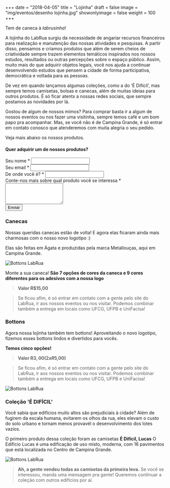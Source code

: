 +++
date = "2018-04-05"
title = "Lojinha"
draft = false
image = "img/eventos/desenho lojinha.jpg"
showonlyimage = false
weight = 100
+++

Tem de caneca à *labrusinha*!
<!--more-->

A lojinha do LabRua surgiu da necessidade de angariar recursos financeiros para realização e manutenção das nossas atividades e pesquisas. A partir disso, pensamos e criamos produtos que além de serem cheios de criatividade sempre trazem elementos temáticos inspirados nos nossos estudos, resultados ou outras percepções sobre o espaço público.
Assim, muito mais do que adquirir objetos legais, você nos ajuda a continuar desenvolvendo estudos que pensem a cidade de forma participativa, democrática e voltada para as pessoas.

De vez em quando lançamos algumas coleções, como a do ‘É Difícil’, mas sempre temos camisetas, bolsas e canecas, além de muitas ideias para outros produtos. É só ficar atentx a nossas redes sociais, que sempre postamos as novidades por lá.

​Gostou de algum de nossos mimos? Para comprar basta ir a algum de nossos eventos ou nos fazer uma visitinha, sempre temos café e um bom papo pra acompanhar. Mas, se você não é de Campina Grande, é só entrar em contato conosco que atenderemos com muita alegria o seu pedido.

Veja mais abaixo os nossos produtos.


<h4>Quer adquirir um de nossos produtos?</h4>
<form id="contact-form" class="contact-form form" method="post" action="https://formspree.io/lojinha@labrua.org">
  <div class="controls">
    <div class="form-group">
      <label for="name">Seu nome *</label>
      <input type="text" name="name" id="name" required="required" class="form-control">
    </div>
    <div class="form-group">
      <label for="email">Seu email *</label>
      <input type="email" name="email" id="email" required="required" class="form-control">
    </div>
    <div class="form-group">
      <label for="cidade">De onde você é? *</label>
      <input type="text" name="name" id="name" required="required" class="form-control">
    </div>
    <div class="form-group">
      <label for="message">Conte-nos mais sobre qual produto você se interessa *</label>
      <textarea rows="4" name="message" id="message" required="required" class="form-control"></textarea>
    </div>
    <div>
      <input type="submit" value="Enviar" class="btn btn-ghost">
    </div>
  </div>
</form>

### Canecas
Nossas queridas canecas estão de volta! E agora elas ficaram ainda mais charmosas com o nosso novo logotipo :)

Elas são feitas em Ágata e produzidas pela marca Metallouças, aqui em Campina Grande.

![Bottons LabRua](../../img/Lojinha/canecas.jpeg)

Monte a sua caneca! **São 7 opções de cores da caneca e 9 cores diferentes para os adesivos com a nossa logo**

>**Valor R$15,00**

>Se ficou afim, é só entrar em contato com a gente pelo site do LabRua, ir aos nossos eventos ou nos visitar. Podemos combinar também a entrega em locais como UFCG, UFPB e UniFacisa!


### Bottons
Agora nossa lojinha também tem bottons! Aproveitando o novo logotipo, fizemos esses bottons lindos e divertidos para vocês.

**Temos cinco opções!**

>**Valor R$3,00 (2x R$5,00)**

>Se ficou afim, é só entrar em contato com a gente pelo site do LabRua, ir aos nossos eventos ou nos visitar. Podemos combinar também a entrega em locais como UFCG, UFPB e UniFacisa!


![Bottons LabRua](../../img/Lojinha/bottons.gif)


### Coleção 'É DIFÍCIL'
Você sabia que edifícios muito altos são prejudiciais à cidade?
Além de fugirem da escala humana, evitarem os olhos da rua, eles elevam o custo do solo urbano e tornam menos provavél o desenvolvimento dos lotes vazios.

O primeiro produto dessa coleção foram as camisetas **É Difícil, Lucas**
O Edifício Lucas é uma edificação de uso misto, moderna, com 16 pavimentos que está localizada no Centro de Campina Grande.

![Bottons LabRua](../../img/Lojinha/edificiolucas.jpeg)

>**Ah, a gente vendeu todas as camisetas da primeira leva.** Se você se interessou, manda uma mensagem pra gente! Queremos continuar a coleção com outros edifícios por aí.
